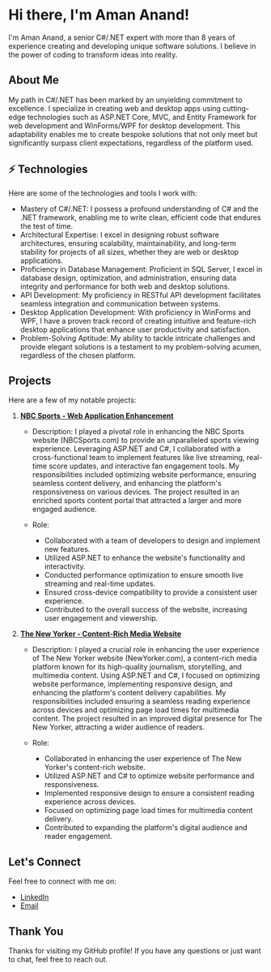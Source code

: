 # Hi there, I'm Aman Anand!

I'm Aman Anand, a senior C#/.NET expert with more than 8 years of experience creating and developing unique software solutions. I believe in the power of coding to transform ideas into reality.

## About Me

My path in C#/.NET has been marked by an unyielding commitment to excellence. I specialize in creating web and desktop apps using cutting-edge technologies such as ASP.NET Core, MVC, and Entity Framework for web development and WinForms/WPF for desktop development. This adaptability enables me to create bespoke solutions that not only meet but significantly surpass client expectations, regardless of the platform used.


## ⚡ Technologies

Here are some of the technologies and tools I work with:

- Mastery of C#/.NET: I possess a profound understanding of C# and the .NET framework, enabling me to write clean, efficient code that endures the test of time.
- Architectural Expertise: I excel in designing robust software architectures, ensuring scalability, maintainability, and long-term stability for projects of all sizes, whether they are web or desktop applications.
- Proficiency in Database Management: Proficient in SQL Server, I excel in database design, optimization, and administration, ensuring data integrity and performance for both web and desktop solutions.
- API Development: My proficiency in RESTful API development facilitates seamless integration and communication between systems.
- Desktop Application Development: With proficiency in WinForms and WPF, I have a proven track record of creating intuitive and feature-rich desktop applications that enhance user productivity and satisfaction.
- Problem-Solving Aptitude: My ability to tackle intricate challenges and provide elegant solutions is a testament to my problem-solving acumen, regardless of the chosen platform.

## Projects

Here are a few of my notable projects:

1. **[NBC Sports - Web Application Enhancement](https://www.nbcsports.com/)**
   - Description: I played a pivotal role in enhancing the NBC Sports website (NBCSports.com) to provide an unparalleled sports viewing experience. Leveraging ASP.NET and C#, I collaborated with a cross-functional team to implement features like live streaming, real-time score updates, and interactive fan engagement tools. My responsibilities included optimizing website performance, ensuring seamless content delivery, and enhancing the platform's responsiveness on various devices. The project resulted in an enriched sports content portal that attracted a larger and more engaged audience.

   - Role: 
      - Collaborated with a team of developers to design and implement new features.
      - Utilized ASP.NET to enhance the website's functionality and interactivity.
      - Conducted performance optimization to ensure smooth live streaming and real-time updates.
      - Ensured cross-device compatibility to provide a consistent user experience.
      - Contributed to the overall success of the website, increasing user engagement and viewership.
   
2. **[The New Yorker - Content-Rich Media Website](https://www.newyorker.com/)**
   - Description: I played a crucial role in enhancing the user experience of The New Yorker website (NewYorker.com), a content-rich media platform known for its high-quality journalism, storytelling, and multimedia content. Using ASP.NET and C#, I focused on optimizing website performance, implementing responsive design, and enhancing the platform's content delivery capabilities. My responsibilities included ensuring a seamless reading experience across devices and optimizing page load times for multimedia content. The project resulted in an improved digital presence for The New Yorker, attracting a wider audience of readers.

   - Role: 
      - Collaborated in enhancing the user experience of The New Yorker's content-rich website.
      - Utilized ASP.NET and C# to optimize website performance and responsiveness.
      - Implemented responsive design to ensure a consistent reading experience across devices.
      - Focused on optimizing page load times for multimedia content delivery.
      - Contributed to expanding the platform's digital audience and reader engagement.

## Let's Connect

Feel free to connect with me on:

- [LinkedIn](https://www.linkedin.com/in/aman-anand-771a66293/)
- [Email](amannand.work@gmail.com)

## Thank You

Thanks for visiting my GitHub profile! If you have any questions or just want to chat, feel free to reach out.
